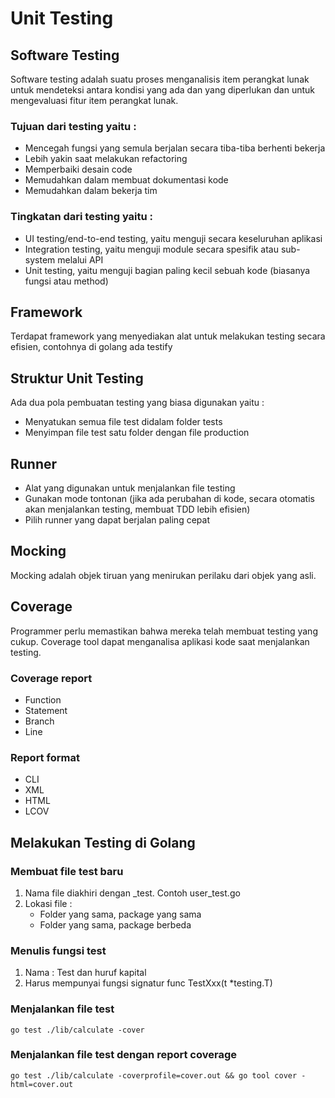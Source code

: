 # Unit Testing

## Software Testing
Software testing adalah suatu proses menganalisis item perangkat lunak untuk mendeteksi antara kondisi yang ada dan yang diperlukan dan untuk mengevaluasi fitur item perangkat lunak.

### Tujuan dari testing yaitu :
   * Mencegah fungsi yang semula berjalan secara tiba-tiba berhenti bekerja
   * Lebih yakin saat melakukan refactoring 
   * Memperbaiki desain code
   * Memudahkan dalam membuat dokumentasi kode
   * Memudahkan dalam bekerja tim

### Tingkatan dari testing yaitu :
   * UI testing/end-to-end testing, yaitu menguji secara keseluruhan aplikasi
   * Integration testing, yaitu menguji module secara spesifik atau sub-system melalui API
   * Unit testing, yaitu menguji bagian paling kecil sebuah kode (biasanya fungsi atau method) 

## Framework
Terdapat framework yang menyediakan alat untuk melakukan testing secara efisien, contohnya di golang ada testify

## Struktur Unit Testing
Ada dua pola pembuatan testing yang biasa digunakan yaitu :
   * Menyatukan semua file test didalam folder tests
   * Menyimpan file test satu folder dengan file production

## Runner
* Alat yang digunakan untuk menjalankan file testing
* Gunakan mode tontonan (jika ada perubahan di kode, secara otomatis akan menjalankan testing, membuat TDD lebih efisien)
* Pilih runner yang dapat berjalan paling cepat

## Mocking
Mocking adalah objek tiruan yang menirukan perilaku dari objek yang asli.

## Coverage
Programmer perlu memastikan bahwa mereka telah membuat testing yang cukup. Coverage tool dapat menganalisa aplikasi kode saat menjalankan testing.

### Coverage report
* Function
* Statement
* Branch
* Line

### Report format
* CLI
* XML
* HTML
* LCOV

## Melakukan Testing di Golang
### Membuat file test baru
1. Nama file diakhiri dengan _test. Contoh user_test.go
2. Lokasi file :
   * Folder yang sama, package yang sama
   * Folder yang sama, package berbeda
  
### Menulis fungsi test
1. Nama : Test dan huruf kapital
2. Harus mempunyai fungsi signatur func TestXxx(t *testing.T)

### Menjalankan file test
```
go test ./lib/calculate -cover
```

### Menjalankan file test dengan report coverage
```
go test ./lib/calculate -coverprofile=cover.out && go tool cover -html=cover.out
```